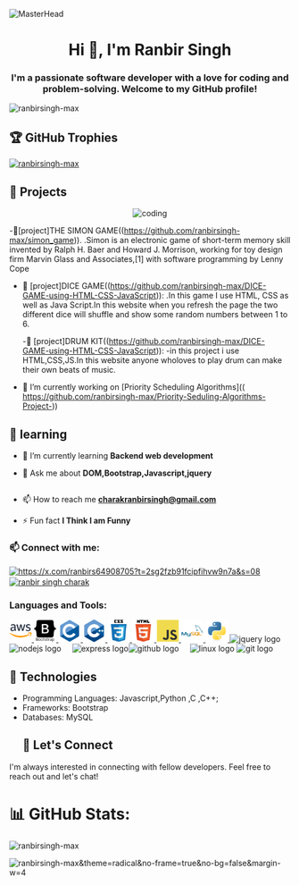 ![MasterHead](https://firebasestorage.googleapis.com/v0/b/flexi-coding.appspot.com/o/dempgi7-520f8d5f-63d4-4453-8822-dbc149ae27f8.gif?alt=media&token=91c0c7b2-93c3-4029-b011-1a8703c5730d)
<h1 align="center">Hi 👋, I'm Ranbir Singh</h1>
<h3 align="center">I'm a passionate software developer with a love for coding and problem-solving. Welcome to my GitHub profile!</h3>

<p align="left"> <img src="https://komarev.com/ghpvc/?username=ranbirsingh-max&label=Profile%20views&color=0e75b6&style=flat" alt="ranbirsingh-max" /> </p>

## 🏆 GitHub Trophies
<p align="left"> <a href="https://github.com/ryo-ma/github-profile-trophy"><img src="https://github-profile-trophy.vercel.app/?username=ranbirsingh-max&theme=gruvbox&no-frame=true&no-bg=false&margin-w=4" alt="ranbirsingh-max" /></a> </p>

## 🔭 Projects
<p align="center">
<img alt="coding" width="500"  src="https://www.snexplores.org/wp-content/uploads/2023/02/1030_ChatGPT_feat.gif"></p>

 -🔭[project]THE SIMON GAME((https://github.com/ranbirsingh-max/simon_game)).
 .Simon is an electronic game of short-term memory skill invented by Ralph H. Baer and Howard J. Morrison, working for toy design firm Marvin Glass and Associates,[1] with software programming by Lenny Cope

- 🔭 [project]DICE GAME((https://github.com/ranbirsingh-max/DICE-GAME-using-HTML-CSS-JavaScript)):
 .In this game I use HTML, CSS as well as Java Script.In this website when you refresh the page the two different dice will shuffle and show some random numbers between 1 to 6.

  -🔭 [project]DRUM KIT((https://github.com/ranbirsingh-max/DICE-GAME-using-HTML-CSS-JavaScript)):
  -in this project i use HTML,CSS,JS.In this website anyone wholoves to play drum can make their own beats of music.

- 🔭 I’m currently working on [Priority Scheduling Algorithms](( https://github.com/ranbirsingh-max/Priority-Seduling-Algorithms-Project-))

## 💬 learning
- 🌱 I’m currently learning **Backend web development**

- 💬 Ask me about **DOM,Bootstrap,Javascript,jquery**
##
- 📫 How to reach me **charakranbirsingh@gmail.com**

- ⚡ Fun fact **I Think I am Funny**

<h3 align="left"> 📫 Connect with me:</h3>
<p align="left">
<a href="https://twitter.com/https://x.com/ranbirs64908705?t=2sg2fzb91fcipfihvw9n7a&s=08" target="blank"><img align="center" src="https://raw.githubusercontent.com/rahuldkjain/github-profile-readme-generator/master/src/images/icons/Social/twitter.svg" alt="https://x.com/ranbirs64908705?t=2sg2fzb91fcipfihvw9n7a&s=08" height="30" width="40" /></a>
<a href="https://linkedin.com/in/ranbir singh charak" target="blank"><img align="center" src="https://raw.githubusercontent.com/rahuldkjain/github-profile-readme-generator/master/src/images/icons/Social/linked-in-alt.svg" alt="ranbir singh charak" height="30" width="40" /></a>
</p>

<h3 align="left">Languages and Tools:</h3>
<p align="left"> <a href="https://aws.amazon.com" target="_blank" rel="noreferrer"> <img src="https://raw.githubusercontent.com/devicons/devicon/master/icons/amazonwebservices/amazonwebservices-original-wordmark.svg" alt="aws" width="40" height="40"/> </a> <a href="https://getbootstrap.com" target="_blank" rel="noreferrer"> <img src="https://raw.githubusercontent.com/devicons/devicon/master/icons/bootstrap/bootstrap-plain-wordmark.svg" alt="bootstrap" width="40" height="40"/> </a> <a href="https://www.cprogramming.com/" target="_blank" rel="noreferrer"> <img src="https://raw.githubusercontent.com/devicons/devicon/master/icons/c/c-original.svg" alt="c" width="40" height="40"/> </a> <a href="https://www.w3schools.com/cpp/" target="_blank" rel="noreferrer"> <img src="https://raw.githubusercontent.com/devicons/devicon/master/icons/cplusplus/cplusplus-original.svg" alt="cplusplus" width="40" height="40"/> </a> <a href="https://www.w3schools.com/css/" target="_blank" rel="noreferrer"> <img src="https://raw.githubusercontent.com/devicons/devicon/master/icons/css3/css3-original-wordmark.svg" alt="css3" width="40" height="40"/> </a> <a href="https://www.w3.org/html/" target="_blank" rel="noreferrer"> <img src="https://raw.githubusercontent.com/devicons/devicon/master/icons/html5/html5-original-wordmark.svg" alt="html5" width="40" height="40"/> </a> <a href="https://developer.mozilla.org/en-US/docs/Web/JavaScript" target="_blank" rel="noreferrer"> <img src="https://raw.githubusercontent.com/devicons/devicon/master/icons/javascript/javascript-original.svg" alt="javascript" width="40" height="40"/> </a> <a href="https://www.mysql.com/" target="_blank" rel="noreferrer"> <img src="https://raw.githubusercontent.com/devicons/devicon/master/icons/mysql/mysql-original-wordmark.svg" alt="mysql" width="40" height="40"/> </a> <a href="https://www.python.org" target="_blank" rel="noreferrer"> <img src="https://raw.githubusercontent.com/devicons/devicon/master/icons/python/python-original.svg" alt="python" width="40" height="40"/> </a> <img src="https://cdn.jsdelivr.net/gh/devicons/devicon/icons/jquery/jquery-original.svg" height="30" alt="jquery logo"  /> <img src="https://cdn.jsdelivr.net/gh/devicons/devicon/icons/nodejs/nodejs-original.svg" height="30" alt="nodejs logo"  />
  <img width="12" />
  <img src="https://cdn.jsdelivr.net/gh/devicons/devicon/icons/express/express-original.svg" height="30" alt="express logo"  /><img src="https://cdn.jsdelivr.net/gh/devicons/devicon/icons/github/github-original.svg" height="30" alt="github logo"  />
  <img width="12" />
  <img src="https://cdn.jsdelivr.net/gh/devicons/devicon/icons/linux/linux-original.svg" height="30" alt="linux logo"  /> <img src="https://cdn.jsdelivr.net/gh/devicons/devicon/icons/git/git-original.svg" height="30" alt="git logo"  />
  <img width="12" /> </p>
 

## 🌱 Technologies

- Programming Languages: Javascript,Python ,C ,C++;
- Frameworks:  Bootstrap
- Databases: MySQL 
  ## 💬 Let's Connect

I'm always interested in connecting with fellow developers. Feel free to reach out and let's chat!

  # 📊 GitHub Stats:

<p><img align="center" src="https://github-readme-stats.vercel.app/api/top-langs?username=ranbirsingh-max&show_icons=true&locale=en&layout=compact&theme=radical&no-frame=true&no-bg=false&margin-w=4" alt="ranbirsingh-max" /></p>

<p><img align="center" src="https://github-readme-streak-stats.herokuapp.com/?user=ranbirsingh-max&theme=radical&no-frame=true&no-bg=false&margin-w=4" alt="ranbirsingh-max&theme=radical&no-frame=true&no-bg=false&margin-w=4" /></p>

